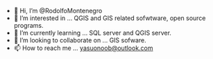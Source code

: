 - 👋 Hi, I’m @RodolfoMontenegro
- 👀 I’m interested in ... QGIS and GIS related sofwtware, open source programs.
- 🌱 I’m currently learning ... SQL server and QGIS server.
- 💞️ I’m looking to collaborate on ... GIS sofware.
- 📫 How to reach me ... yasuonoob@outlook.com

<!---
RodolfoMontenegro/RodolfoMontenegro is a ✨ special ✨ repository because its `README.md` (this file) appears on your GitHub profile.
You can click the Preview link to take a look at your changes.
--->
